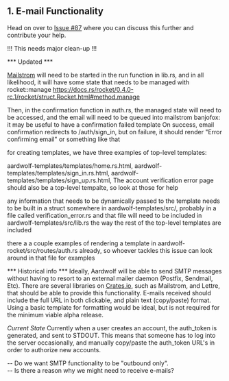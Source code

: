 ## 1.  E-mail Functionality

Head on over to [Issue #87](https://github.com/BanjoFox/aardwolf/issues/97) where you can discuss this further and contribute your help.

!!! This needs major clean-up !!!

*** Updated ***

[Mailstrom](https://crates.io/crates/mailstrom) will need to be started in the run function in lib.rs, and in all likelihood, it will have some state that needs to be managed with rocket::manage https://docs.rs/rocket/0.4.0-rc.1/rocket/struct.Rocket.html#method.manage

Then, in the confirmation function in auth.rs, the managed state will need to be accessed, and the email will need to be queued into mailstrom
banjofox: it may be useful to have a confirmation failed template
On success, email confirmation redirects to /auth/sign_in, but on failure, it should render "Error confirming email"
or something like that

for creating templates, we have three examples of top-level templates:

aardwolf-templates/templates/home.rs.html,
aardwolf-templates/templates/sign_in.rs.html,
aardwolf-templates/templates/sign_up.rs.html,
The account verification error page should also be a top-level tempalte, so look at those for help

any information that needs to be dynamically passed to the template needs to be built in a struct somewhere in aardwolf-templates/src/, probably in a file called verification_error.rs
and that file will need to be included in aardwolf-templates/src/lib.rs the way the rest of the top-level templates are included

there a a couple examples of rendering a template in aardwolf-rocket/src/routes/auth.rs already, so whoever tackles this issue can look around in that file for examples


*** Historical info ***
Ideally, Aardwolf will be able to send SMTP messages without having to resort to an external mailer daemon (Postfix, Sendmail, Etc).  There are several libraries on [Crates.io](https://crates.io), such as Mailstrom, and Lettre, that should be able to provide this functionality.  E-mails received should include the full URL in both clickable, and plain text (copy/paste) format.  Using a basic template for formatting would be ideal, but is not required for the minimum viable alpha release.

*Current State*
Currently when a user creates an account, the auth_token is generated, and sent to STDOUT.  This means that someone has to log into the server occasionally, and manually copy/paste the auth_token URL's in order to authorize new accounts.  

-- Do we want SMTP functionality to be "outbound only".  
-- Is there a reason why we might need to receive e-mails?


